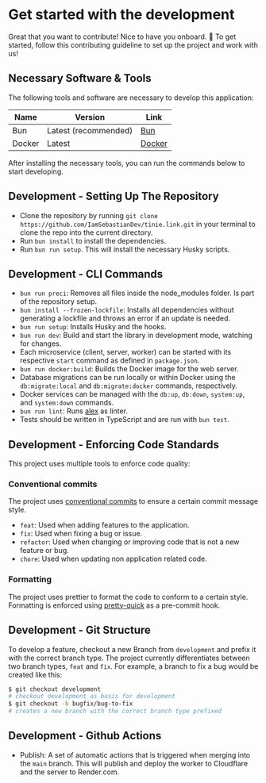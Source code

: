 <!-- @format -->

# Get started with the development

Great that you want to contribute! Nice to have you onboard. 🚀 To get started, follow this contributing guideline to set up the project and work with us!

## Necessary Software & Tools

The following tools and software are necessary to develop this application:

| Name   | Version              | Link                                         |
| ------ | -------------------- | -------------------------------------------- |
| Bun    | Latest (recommended) | [Bun](https://bun.sh)                        |
| Docker | Latest               | [Docker](https://www.docker.com/get-started) |

After installing the necessary tools, you can run the commands below to start developing.

## Development - Setting Up The Repository

-   Clone the repository by running `git clone https://github.com/IamSebastianDev/tinie.link.git` in your terminal to clone the repo into the current directory.
-   Run `bun install` to install the dependencies.
-   Run `bun run setup`. This will install the necessary Husky scripts.

## Development - CLI Commands

-   `bun run preci`: Removes all files inside the node_modules folder. Is part of the repository setup.
-   `bun install --frozen-lockfile`: Installs all dependencies without generating a lockfile and throws an error if an update is needed.
-   `bun run setup`: Installs Husky and the hooks.
-   `bun run dev`: Build and start the library in development mode, watching for changes.
-   Each microservice (client, server, worker) can be started with its respective `start` command as defined in `package.json`.
-   `bun run docker:build`: Builds the Docker image for the web server.
-   Database migrations can be run locally or within Docker using the `db:migrate:local` and `db:migrate:docker` commands, respectively.
-   Docker services can be managed with the `db:up`, `db:down`, `system:up`, and `system:down` commands.
-   `bun run lint`: Runs [alex](https://alexjs.com) as linter.
-   Tests should be written in TypeScript and are run with `bun test`.

## Development - Enforcing Code Standards

This project uses multiple tools to enforce code quality:

### Conventional commits

The project uses [conventional commits](https://www.conventionalcommits.org/en/v1.0.0/) to ensure a certain commit message style.

-   `feat`: Used when adding features to the application.
-   `fix`: Used when fixing a bug or issue.
-   `refactor`: Used when changing or improving code that is not a new feature or bug.
-   `chore`: Used when updating non application related code.

### Formatting

The project uses prettier to format the code to conform to a certain style. Formatting is enforced using [pretty-quick](https://www.npmjs.com/package/pretty-quick) as a pre-commit hook.

## Development - Git Structure

To develop a feature, checkout a new Branch from `development` and prefix it with the correct branch type. The project currently differentiates between two branch types, `feat` and `fix`. For example, a branch to fix a bug would be created like this:

```bash
$ git checkout development
# checkout development as basis for development
$ git checkout -b bugfix/bug-to-fix
# creates a new branch with the correct branch type prefixed
```

## Development - Github Actions

-   Publish: A set of automatic actions that is triggered when merging into the `main` branch. This will publish and deploy the worker to Cloudflare and the server to Render.com.
